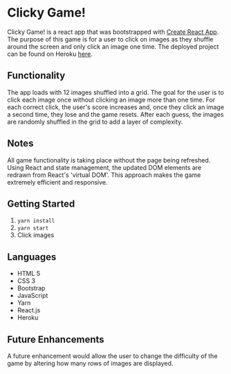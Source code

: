 # Clicky Game!

Clicky Game! is a react app that was bootstrapped with [Create React App](https://github.com/facebook/create-react-app). The purpose of this game is for a user to click on images as they shuffle around the screen and only click an image one time. The deployed project can be found on Heroku [here](https://glacial-shelf-69024.herokuapp.com/).

## Functionality

The app loads with 12 images shuffled into a grid. The goal for the user is to click each image once without clicking an image more than one time. For each correct click, the user's score increases and, once they click an image a second time, they lose and the game resets. After each guess, the images are randomly shuffled in the grid to add a layer of complexity.

## Notes

All game functionality is taking place without the page being refreshed. Using React and state management, the updated DOM elements are redrawn from React's 'virtual DOM'. This approach makes the game extremely efficient and responsive.

## Getting Started

1. `yarn install`
2. `yarn start`
3. Click images

## Languages
- HTML 5
- CSS 3
- Bootstrap
- JavaScript
- Yarn
- React.js
- Heroku

## Future Enhancements
A future enhancement would allow the user to change the difficulty of the game by altering how many rows of images are displayed.

